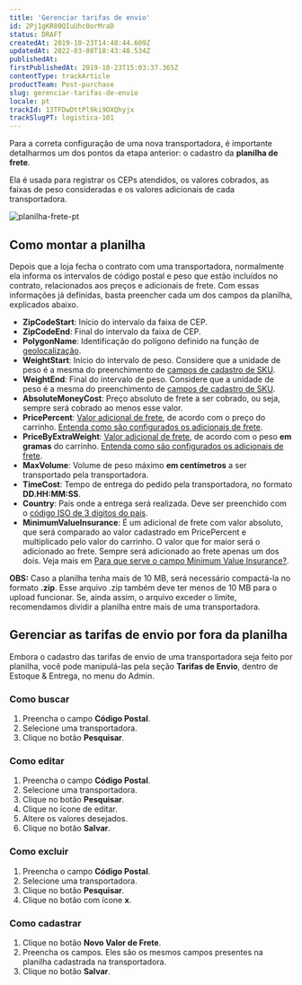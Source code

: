 ```yaml
---
title: 'Gerenciar tarifas de envio'
id: 2Pj1gKR80QIuUhc0orMraD
status: DRAFT
createdAt: 2019-10-23T14:48:44.609Z
updatedAt: 2022-03-08T18:43:48.534Z
publishedAt: 
firstPublishedAt: 2019-10-23T15:03:37.365Z
contentType: trackArticle
productTeam: Post-purchase
slug: gerenciar-tarifas-de-envio
locale: pt
trackId: 13TFDwDttPl9ki9OXQhyjx
trackSlugPT: logistica-101
---
```


Para a correta configuração de uma nova transportadora, é importante detalharmos um dos pontos da etapa anterior: o cadastro da __planilha de frete__.

Ela é usada para registrar os CEPs atendidos, os valores cobrados, as faixas de peso consideradas e os valores adicionais de cada transportadora.

![planilha-frete-pt](https://images.ctfassets.net/alneenqid6w5/xwa6iEK6ekMSeLLEZhBZL/325dda4a071d57baaf8dd8e3299cec41/planilha-frete-pt.png)

## Como montar a planilha

Depois que a loja fecha o contrato com uma transportadora, normalmente ela informa os intervalos de código postal e peso que estão incluídos no contrato, relacionados aos preços e adicionais de frete. Com essas informações já definidas, basta preencher cada um dos campos da planilha, explicados abaixo.

- **ZipCodeStart**: Início do intervalo da faixa de CEP.
- **ZipCodeEnd**: Final do intervalo da faixa de CEP.
- **PolygonName**: Identificação do polígono definido na função de [geolocalização](/pt/tutorial/gerenciar-geolocalizacao).
- **WeightStart**: Início do intervalo de peso. Considere que a unidade de peso é a mesma do preenchimento de [campos de cadastro de SKU](https://help.vtex.com/pt/tutorial/campos-de-cadastro-de-sku--21DDItuEQc6mseiW8EakcY).
- **WeightEnd**: Final do intervalo de peso. Considere que a unidade de peso é a mesma do preenchimento de [campos de cadastro de SKU](https://help.vtex.com/pt/tutorial/campos-de-cadastro-de-sku--21DDItuEQc6mseiW8EakcY).
- **AbsoluteMoneyCost**: Preço absoluto de frete a ser cobrado, ou seja, sempre será cobrado ao menos esse valor.
- **PricePercent**: [Valor adicional de frete](https://help.vtex.com/pt/tutorial/como-funciona-o-adicional-de-frete), de acordo com o preço do carrinho. [Entenda como são configurados os adicionais de frete](https://help.vtex.com/pt/tutorial/como-configurar-o-adicional-no-frete).
- **PriceByExtraWeight**: [Valor adicional de frete](https://help.vtex.com/pt/tutorial/como-funciona-o-adicional-de-frete), de acordo com o peso **em gramas** do carrinho. [Entenda como são configurados os adicionais de frete](https://help.vtex.com/pt/tutorial/como-configurar-o-adicional-no-frete).
- **MaxVolume**: Volume de peso máximo **em centímetros** a ser transportado pela transportadora.
- **TimeCost**: Tempo de entrega do pedido pela transportadora, no formato __DD.HH:MM:SS__.
- **Country**: País onde a entrega será realizada. Deve ser preenchido com o [código ISO de 3 dígitos do país](https://countrycode.org/).
- **MinimumValueInsurance**: É um adicional de frete com valor absoluto, que será comparado ao valor cadastrado em PricePercent e multiplicado pelo valor do carrinho. O valor que for maior será o adicionado ao frete. Sempre será adicionado ao frete apenas um dos dois. Veja mais em [Para que serve o campo Minimum Value Insurance?](/pt/faq/para-que-serve-o-campo-na-tabela-de-frete-minimum-value-insurance).

<div class="alert alert-warning">
<strong>OBS:</strong> Caso a planilha tenha mais de 10 MB, será necessário compactá-la no formato <strong>.zip</strong>. Esse arquivo .zip também deve ter menos de 10 MB para o upload funcionar. Se, ainda assim, o arquivo exceder o limite, recomendamos dividir a planilha entre mais de uma transportadora.
</div>

## Gerenciar as tarifas de envio por fora da planilha

Embora o cadastro das tarifas de envio de uma transportadora seja feito por planilha, você pode manipulá-las pela seção __Tarifas de Envio__, dentro de Estoque & Entrega, no menu do Admin.

### Como buscar

1. Preencha o campo **Código Postal**.
2. Selecione uma transportadora.
3. Clique no botão **Pesquisar**.

### Como editar

1. Preencha o campo **Código Postal**.
2. Selecione uma transportadora.
3. Clique no botão **Pesquisar**.
4. Clique no ícone de editar.
5. Altere os valores desejados.
6. Clique no botão **Salvar**.

### Como excluir

1. Preencha o campo **Código Postal**.
2. Selecione uma transportadora.
3. Clique no botão **Pesquisar**.
4. Clique no botão com ícone **x**.

### Como cadastrar

1. Clique no botão **Novo Valor de Frete**.
2. Preencha os campos. Eles são os mesmos campos presentes na planilha cadastrada na transportadora.
3. Clique no botão **Salvar**.
